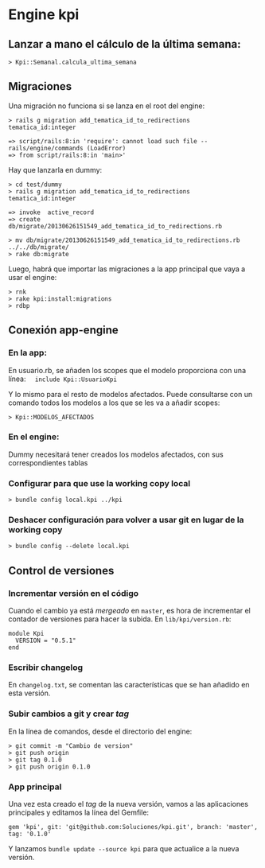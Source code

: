 # Engine kpi

## Lanzar a mano el cálculo de la última semana:

    > Kpi::Semanal.calcula_ultima_semana

## Migraciones

Una migración no funciona si se lanza en el root del engine:

    > rails g migration add_tematica_id_to_redirections tematica_id:integer

    => script/rails:8:in 'require': cannot load such file -- rails/engine/commands (LoadError)
    => from script/rails:8:in 'main>'

Hay que lanzarla en dummy:

    > cd test/dummy
    > rails g migration add_tematica_id_to_redirections tematica_id:integer

    => invoke  active_record
    => create    db/migrate/20130626151549_add_tematica_id_to_redirections.rb

    > mv db/migrate/20130626151549_add_tematica_id_to_redirections.rb ../../db/migrate/
    > rake db:migrate


Luego, habrá que importar las migraciones a la app principal que vaya a usar el engine:

    > rnk
    > rake kpi:install:migrations
    > rdbp

## Conexión app-engine

### En la app:

En usuario.rb, se añaden los scopes que el modelo proporciona con una línea:
`  include Kpi::UsuarioKpi`

Y lo mismo para el resto de modelos afectados.
Puede consultarse con un comando todos los modelos a los que se les va a añadir scopes:

    > Kpi::MODELOS_AFECTADOS


### En el engine:

Dummy necesitará tener creados los modelos afectados, con sus correspondientes tablas


### Configurar para que use la working copy local

    > bundle config local.kpi ../kpi

### Deshacer configuración para volver a usar git en lugar de la working copy

    > bundle config --delete local.kpi

## Control de versiones

### Incrementar versión en el código

Cuando el cambio ya está _mergeado_ en `master`, es hora de incrementar el contador de versiones para hacer la subida. En `lib/kpi/version.rb`:

    module Kpi
      VERSION = "0.5.1"
    end

### Escribir changelog

En `changelog.txt`, se comentan las características que se han añadido en esta versión.

###  Subir cambios a git y crear _tag_

En la línea de comandos, desde el directorio del engine:

    > git commit -m "Cambio de version"
    > git push origin
    > git tag 0.1.0
    > git push origin 0.1.0

### App principal

Una vez esta creado el _tag_ de la nueva versión, vamos a las aplicaciones principales y editamos la línea del Gemfile:

    gem 'kpi', git: 'git@github.com:Soluciones/kpi.git', branch: 'master', tag: '0.1.0'


Y lanzamos `bundle update --source kpi` para que actualice a la nueva versión.
